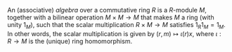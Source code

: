 An (associative) *algebra* over a commutative ring $R$ is a $R$-module $M$, together with a bilinear operation $M \times M \to M$ that makes $M$ a ring (with unity $1_M$), such that the scalar multiplication $R \times M \to M$ satisfies $1_R 1_M = 1_M$. In other words, the scalar multiplication is given by $(r, m) \mapsto \iota(r) x$, where $\iota: R \to M$ is the (unique) ring homomorphism.
